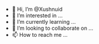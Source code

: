 - 👋 Hi, I’m @Xushnuid
- 👀 I’m interested in ...
- 🌱 I’m currently learning ...
- 💞️ I’m looking to collaborate on ...
- 📫 How to reach me ...

<!---
Xushnuid/Xushnuid is a ✨ special ✨ repository because its `README.md` (this file) appears on your GitHub profile.
You can click the Preview link to take a look at your changes.
--->
